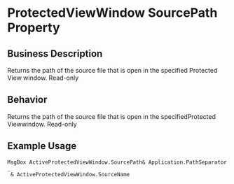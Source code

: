 # ProtectedViewWindow SourcePath Property

## Business Description
Returns the path of the source file that is open in the specified Protected View window. Read-only

## Behavior
Returns the path of the source file that is open in the specifiedProtected Viewwindow. Read-only

## Example Usage
```vba
MsgBox ActiveProtectedViewWindow.SourcePath& Application.PathSeparator _ 
 & ActiveProtectedViewWindow.SourceName
```